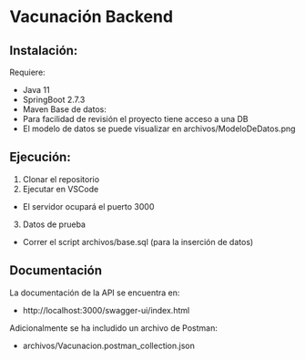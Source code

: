# Vacunación Backend
## Instalación:
Requiere:
- Java 11
- SpringBoot 2.7.3
- Maven
Base de datos:
- Para facilidad de revisión el proyecto tiene acceso a una DB
- El modelo de datos se puede visualizar en archivos/ModeloDeDatos.png

## Ejecución:
1. Clonar el repositorio
2. Ejecutar en VSCode
- El servidor ocupará el puerto 3000
3. Datos de prueba
- Correr el script archivos/base.sql (para la inserción de datos)

## Documentación
La documentación de la API se encuentra en: 
- http://localhost:3000/swagger-ui/index.html

Adicionalmente se ha includido un archivo de Postman:
- archivos/Vacunacion.postman_collection.json 